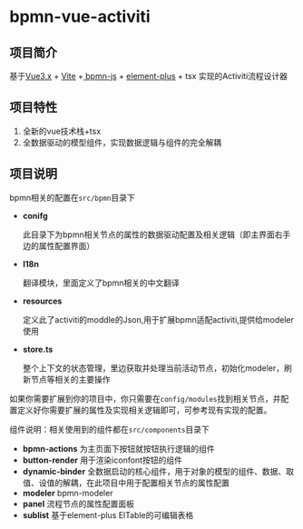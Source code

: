 # bpmn-vue-activiti

## 项目简介
基于[Vue3.x](https://v3.vuejs.org/guide/introduction.html) + [Vite](https://vitejs.dev/) +[ bpmn-js](https://bpmn.io/toolkit/bpmn-js/) + [element-plus](https://element-plus.gitee.io/#/zh-CN) + tsx 实现的Activiti流程设计器


## 项目特性

1. 全新的vue技术栈+tsx
2. 全数据驱动的模型组件，实现数据逻辑与组件的完全解耦



## 项目说明

bpmn相关的配置在`src/bpmn`目录下

- **conifg**

  此目录下为bpmn相关节点的属性的数据驱动配置及相关逻辑（即主界面右手边的属性配置界面）

- **I18n**

  翻译模块，里面定义了bpmn相关的中文翻译

- **resources**

  定义此了activiti的moddle的Json,用于扩展bpmn适配activiti,提供给modeler使用

- **store.ts**

  整个上下文的状态管理，里边获取并处理当前活动节点，初始化modeler，刷新节点等相关的主要操作


如果你需要扩展到你的项目中，你只需要在`config/modules`找到相关节点，并配置定义好你需要扩展的属性及实现相关逻辑即可，可参考现有实现的配置。



组件说明：相关使用到的组件都在`src/components`目录下

- **bpmn-actions** 为主页面下按钮就按钮执行逻辑的组件
- **button-render** 用于渲染iconfont按钮的组件
- **dynamic-binder** 全数据启动的核心组件，用于对象的模型的组件、数据、取值、设值的解耦，在此项目中用于配置相关节点的属性配置
- **modeler**  bpmn-modeler
- **panel** 流程节点的属性配置面板
- **sublist** 基于element-plus ElTable的可编辑表格
